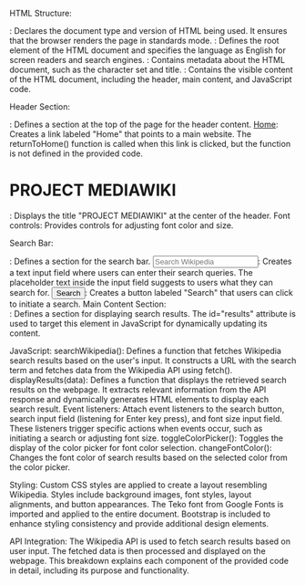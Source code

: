 HTML Structure:

<!DOCTYPE html>: Declares the document type and version of HTML being used. It ensures that the browser renders the page in standards mode.
<html lang="en">: Defines the root element of the HTML document and specifies the language as English for screen readers and search engines.
<head>: Contains metadata about the HTML document, such as the character set and title.
<body>: Contains the visible content of the HTML document, including the header, main content, and JavaScript code.

  Header Section:
  
<div class="header">: Defines a section at the top of the page for the header content.
<a href="https://your-main-website.com" class="home-link" onclick="returnToHome()">Home</a>: Creates a link labeled "Home" that points to a main website. The returnToHome() function is called when this link is clicked, but the function is not defined in the provided code.
<h1>PROJECT MEDIAWIKI</h1>: Displays the title "PROJECT MEDIAWIKI" at the center of the header.
Font controls: Provides controls for adjusting font color and size.

  Search Bar:
<div class="search-bar">: Defines a section for the search bar.
<input type="text" id="searchInput" class="form-control" placeholder="Search Wikipedia">: Creates a text input field where users can enter their search queries. The placeholder text inside the input field suggests to users what they can search for.
<button class="btn" id="searchBtn" type="button" aria-label="Search Wikipedia">Search</button>: Creates a button labeled "Search" that users can click to initiate a search.
Main Content Section:
<div class="main-content" id="results">: Defines a section for displaying search results. The id="results" attribute is used to target this element in JavaScript for dynamically updating its content.

  JavaScript:
searchWikipedia(): Defines a function that fetches Wikipedia search results based on the user's input. It constructs a URL with the search term and fetches data from the Wikipedia API using fetch().
displayResults(data): Defines a function that displays the retrieved search results on the webpage. It extracts relevant information from the API response and dynamically generates HTML elements to display each search result.
Event listeners: Attach event listeners to the search button, search input field (listening for Enter key press), and font size input field. These listeners trigger specific actions when events occur, such as initiating a search or adjusting font size.
toggleColorPicker(): Toggles the display of the color picker for font color selection.
changeFontColor(): Changes the font color of search results based on the selected color from the color picker.

Styling:
Custom CSS styles are applied to create a layout resembling Wikipedia. Styles include background images, font styles, layout alignments, and button appearances.
The Teko font from Google Fonts is imported and applied to the entire document.
Bootstrap is included to enhance styling consistency and provide additional design elements.

API Integration:
The Wikipedia API is used to fetch search results based on user input. The fetched data is then processed and displayed on the webpage.
This breakdown explains each component of the provided code in detail, including its purpose and functionality.
